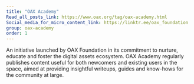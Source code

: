 ```yaml
---
title: "OAX Academy"
Read_all_posts_link: https://www.oax.org/tag/oax-academy.html
Social_media_for_micro_content_link: https://linktr.ee/oax_foundation
group: oax-academy
order: 1
---
```

An initiative launched by OAX Foundation in its commitment to nurture, educate and foster the digital assets ecosystem. OAX Academy regularly publishes content useful for both newcomers and existing users in the space, aimed at providing insightful writeups, guides and know-hows for the community at large. 
